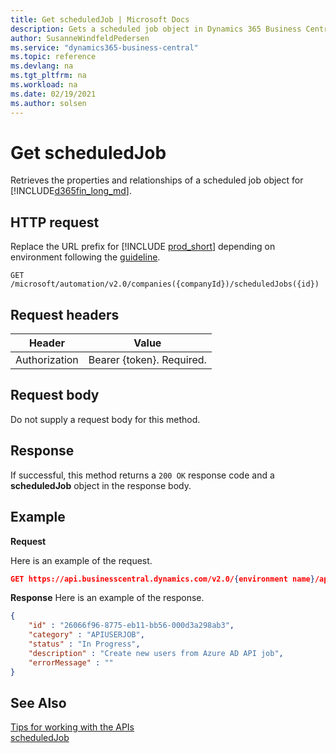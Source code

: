 ```yaml
---
title: Get scheduledJob | Microsoft Docs
description: Gets a scheduled job object in Dynamics 365 Business Central.
author: SusanneWindfeldPedersen
ms.service: "dynamics365-business-central"
ms.topic: reference
ms.devlang: na
ms.tgt_pltfrm: na
ms.workload: na
ms.date: 02/19/2021
ms.author: solsen
---
```


<!-- NOTE: This article is an auto-generated stub from the metadata file. -->
<!-- The sections marked with an EDIT_IS_REQUIRED require manual editing. -->
# Get scheduledJob

Retrieves the properties and relationships of a scheduled job object for [!INCLUDE[d365fin_long_md](../../includes/d365fin_long_md.md)].

## HTTP request

Replace the URL prefix for [!INCLUDE [prod_short](../../includes/prod_short.md)] depending on environment following the [guideline](/dynamics365/dynamics-nav/api-reference/v2.0/enabling-apis-for-dynamics-nav).


```
GET /microsoft/automation/v2.0/companies({companyId})/scheduledJobs({id})
```

## Request headers

|Header|Value|
|------|-----|
|Authorization  |Bearer {token}. Required. |

## Request body

Do not supply a request body for this method.

## Response

If successful, this method returns a ```200 OK``` response code and a **scheduledJob** object in the response body.

## Example

**Request**

Here is an example of the request.

```json
GET https://api.businesscentral.dynamics.com/v2.0/{environment name}/api/microsoft/automation/v2.0/companies({companyId})/scheduledJobs({id})
```

**Response**
Here is an example of the response.

```json
{
    "id" : "26066f96-8775-eb11-bb56-000d3a298ab3",
    "category" : "APIUSERJOB",
    "status" : "In Progress",
    "description" : "Create new users from Azure AD API job",
    "errorMessage" : ""
}
```

## See Also

[Tips for working with the APIs](../../developer/devenv-connect-apps-tips.md)  
[scheduledJob](../resources/dynamics_scheduledJob.md)